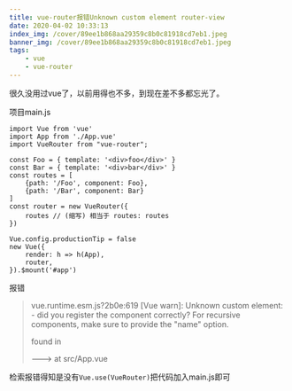 ```yaml
---
title: vue-router报错Unknown custom element router-view
date: 2020-04-02 10:33:13
index_img: /cover/89ee1b868aa29359c8b0c81918cd7eb1.jpeg
banner_img: /cover/89ee1b868aa29359c8b0c81918cd7eb1.jpeg
tags:
	- vue
	- vue-router
---
```


很久没用过vue了，以前用得也不多，到现在差不多都忘光了。

项目main.js

```vue
import Vue from 'vue'
import App from './App.vue'
import VueRouter from "vue-router";

const Foo = { template: '<div>foo</div>' }
const Bar = { template: '<div>bar</div>' }
const routes = [
    {path: '/Foo', component: Foo},
    {path: '/Bar', component: Bar}
]
const router = new VueRouter({
    routes // (缩写) 相当于 routes: routes
})

Vue.config.productionTip = false
new Vue({
    render: h => h(App),
    router,
}).$mount('#app')
```

报错

> vue.runtime.esm.js?2b0e:619 [Vue warn]: Unknown custom element: <router-link> - did you register the component correctly? For recursive components, make sure to provide the "name" option.
>
> found in
>
> ---> <App> at src/App.vue
>        <Root>

检索报错得知是没有``Vue.use(VueRouter)``把代码加入main.js即可